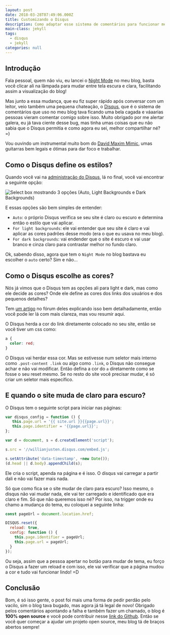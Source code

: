 ```yaml
---
layout: post
date: 2018-03-28T07:49:06.000Z
title: Customizando o Disqus
description: Como adaptar esse sistema de comentários para funcionar melhor no seu site.
main-class: jekyll
tags:
  - disqus
  - jekyll
categories: null
---
```

## Introdução

Fala pessoal, quem não viu, eu lancei o [Night Mode](https://willianjusten.com.br/adicionando-night-mode-no-seu-site/) no meu blog, basta você clicar ali na lâmpada para mudar entre tela escura e clara, facilitando assim a visualização do blog!

Mas junto a essa mudança, que eu fiz super rápido após conversar com um leitor, veio também uma pequena chateação, o [Disqus](https://disqus.com/), que é o sistema de comentários que uso no meu blog tava ficando uma bela cagada e váaarias pessoas vieram comentar comigo sobre isso. Muito obrigado por me alertar galera, eu já tava ciente desse bug, mas tinha umas coisas que eu não sabia que o Disqus permitia e como agora eu sei, melhor compartilhar né? =)

Vou ouvindo um instrumental muito bom do [David Maxim Mimic](https://open.spotify.com/artist/0wQa1N4q3HmLwxqkpVcYhs?si=UDKr3WVnT0uk9SzXBI2qNA), umas guitarras bem legais e ótimas para dar foco e trabalhar.

## Como o Disqus define os estilos?

Quando você vai na [administração do Disqus](https://willianjusten.disqus.com/admin/settings/general/), lá no final, você vai encontrar a seguinte opção:

![Select box mostrando 3 opções (Auto, Light Backgrounds e Dark Backgrounds)](/assets/img/disqus-appearance.png)

E essas opções são bem simples de entender:

- `Auto`: o próprio Disqus verifica se seu site é claro ou escuro e determina então o estilo que vai aplicar.
- `For light backgrounds`: ele vai entender que seu site é claro e vai aplicar as cores padrões desse modo (era o que eu usava no meu blog).
- `For dark backgrounds`: vai endender que o site é escuro e vai usar branco e cinza claro para contrastar melhor no fundo claro.

Ok, sabendo disso, agora que tem o `Night Mode` no blog bastava eu escolher o `auto` certo? Sim e não...

## Como o Disqus escolhe as cores?

Nós já vimos que o Disqus tem as opções ali para light e dark, mas como ele decide as cores? Onde ele define as cores dos links dos usuários e dos pequenos detalhes?

Tem [um artigo](https://help.disqus.com/customer/portal/articles/545277-disqus-appearance-tweaks) no fórum deles explicando isso bem detalhadamente, então você pode ler lá com mais clareza, mas vou resumir aqui.

O Disqus herda a cor do link diretamente colocado no seu site, então se você tiver um css como:

```css
a {
  color: red;
}
```

O Disqus vai herdar essa cor. Mas se estivesse num seletor mais interno como `.post-content .link` ou algo como `.link`, o Disqus não consegue achar e não vai modificar. Então defina a cor do `a` diretamente como se fosse o seu reset mesmo. Se no resto do site você precisar mudar, é só criar um seletor mais específico.

## E quando o site muda de claro para escuro?

O Disqus tem o seguinte script para iniciar nas páginas:

```js
var disqus_config = function () {
   this.page.url = '{{ site.url }}{{page.url}}';
   this.page.identifier = '{{page.url}}';
};

var d = document, s = d.createElement('script');

s.src = '//willianjusten.disqus.com/embed.js';

s.setAttribute('data-timestamp', +new Date());
(d.head || d.body).appendChild(s);
```

Ele cria o script, apenda na página e é isso. O disqus vai carregar a partir dali e não vai fazer mais nada.

Só que como fica se o site mudar de claro para escuro? Isso mesmo, o disqus não vai mudar nada, ele vai ter carregado e identificado que era claro e fim. Só que não queremos isso né? Por isso, na trigger onde eu chamo a mudança do tema, eu coloquei a seguinte linha:

```js
const pageUrl = document.location.href;

DISQUS.reset({
  reload: true,
  config: function () {
    this.page.identifier = pageUrl;
    this.page.url = pageUrl;
  }
});
```

Ou seja, assim que a pessoa apertar no botão para mudar de tema, eu forço o Disqus a fazer um reload e com isso, ele vai verificar que a página mudou a cor e tudo vai funcionar lindo! =D

## Conclusão

Bom, é só isso gente, o post foi mais uma forma de pedir perdão pelo vacilo, sim o blog tava bugado, mas agora já tá legal de novo! Obrigado pelos comentários apontando a falha e também fazer um chamado, o blog é **100% open source** e você pode contribuir nesse [link do Github](https://github.com/willianjusten/willianjusten.github.io). Então se você quer começar a ajudar um projeto open source, meu blog tá de braços abertos sempre!

